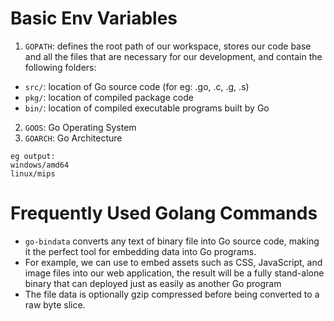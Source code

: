# **Basic Env Variables**
1. `GOPATH`: defines the root path of our workspace, stores our code base and all the files that are necessary for our development, and contain the following folders:
- `src/`: location of Go source code (for eg: .go, .c, .g, .s)
- `pkg/`: location of compiled package code
- `bin/`: location of compiled executable programs built by Go
2. `GOOS`: Go Operating System
3. `GOARCH`: Go Architecture
```
eg output:
windows/amd64
linux/mips
```

# **Frequently Used Golang Commands**
- `go-bindata` converts any text of binary file into Go source code, making it the perfect tool for embedding data into Go programs.
- For example, we can use to embed assets such as CSS, JavaScript, and image files into our web application, the result will be a fully stand-alone binary that can deployed just as easily as another Go program
- The file data is optionally gzip compressed before being converted to a raw byte slice.